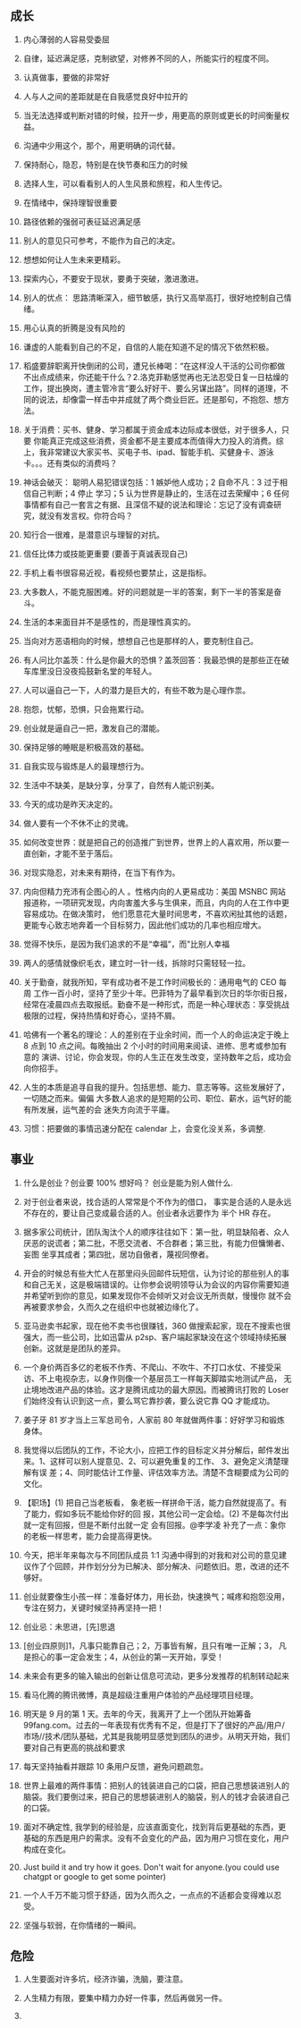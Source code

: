 
## 成长

1. 内心薄弱的人容易受委屈

2. 自律，延迟满足感，克制欲望，对修养不同的人，所能实行的程度不同。

3. 认真做事，要做的非常好

4. 人与人之间的差距就是在自我感觉良好中拉开的

5. 当无法选择或判断对错的时候，拉开一步，用更高的原则或更长的时间衡量权益。

6. 沟通中少用这个，那个，用更明确的词代替。

7. 保持耐心，隐忍，特别是在快节奏和压力的时候

8. 选择人生，可以看看别人的人生风景和旅程，和人生传记。

9. 在情绪中，保持理智很重要

10. 路径依赖的强弱可表征延迟满足感

11. 别人的意见只可参考，不能作为自己的决定。

12. 想想如何让人生未来更精彩。

13. 探索内心，不要安于现状，要勇于突破，激进激进。

14. 别人的优点： 思路清晰深入，细节敏感，执行又高举高打，很好地控制自己情绪。

15. 用心认真的折腾是没有风险的 

16. 谦虚的人能看到自己的不足，自信的人能在知道不足的情况下依然积极。 

17. 稻盛要辞职离开快倒闭的公司，遭兄长棒喝：“在这样没人干活的公司你都做不出点成绩来，你还能干什么？2.洛克菲勒感觉再也无法忍受日复一日枯燥的工作，提出换岗，遭主管冷言“要么好好干、要么另谋出路”。同样的道理，不同的说法，却像雷一样击中并成就了两个商业巨匠。还是那句，不抱怨、想方法。 

18. 关于消费：买书、健身、学习都属于资金成本边际成本很低，对于很多人，只要 你能真正完成这些消费，资金都不是主要成本而值得大力投入的消费。综上，我非常建议大家买书、买电子书、ipad、智能手机、买健身卡、游泳卡。。。还有类似的消费吗？ 

19. 神话会破灭： 聪明人易犯错误包括：1 嫉妒他人成功；2 自命不凡：3 过于相信自己判断；4 停止 学习；5 认为世界是静止的，生活在过去荣耀中；6 任何事情都有自己一套言之有据、且深信不疑的说法和理论：忘记了没有调查研究，就没有发言权。你符合吗？ 

20. 知行合一很难，是潜意识与理智的对抗。

21. 信任比体力或技能更重要 (要善于真诚表现自己)

22. 手机上看书很容易近视，看视频也要禁止，这是指标。

23. 大多数人，不能克服困难。好的问题就是一半的答案，剩下一半的答案是奋斗。

24. 生活的本来面目并不是感性的，而是理性真实的。

25. 当向对方恶语相向的时候，想想自己也是那样的人，要克制住自己。

26. 有人问比尔盖茨：什么是你最大的恐惧？盖茨回答：我最恐惧的是那些正在破车库里没日没夜捣鼓新名堂的年轻人。 

27. 人可以逼自己一下，人的潜力是巨大的，有些不敢为是心理作祟。

28. 抱怨，忧郁，恐惧，只会拖累行动。

29. 创业就是逼自己一把，激发自己的潜能。

30. 保持足够的睡眠是积极高效的基础。

31. 自我实现与锻炼是人的最理想行为。

32. 生活中不缺美，是缺分享，分享了，自然有人能识别美。

33. 今天的成功是昨天决定的。

34. 做人要有一个不休不止的灵魂。

35. 如何改变世界：就是把自己的创造推广到世界，世界上的人喜欢用，所以要一直创新，才能不至于落后。

36. 对现实隐忍，对未来有期待，在当下有作为。

36. 内向但精力充沛有企图心的人 。性格内向的人更易成功：美国 MSNBC 网站报道称，一项研究发现，内向害羞大多与生俱来，而且，内向的人在工作中更容易成功。在做决策时， 他们愿意花大量时间思考，不喜欢闲扯其他的话题，更能专心致志地奔着一个目标努力，因此他们成功的几率也相应增大。

37. 觉得不快乐，是因为我们追求的不是“幸福”，而"比别人幸福

38. 两人的感情就像织毛衣，建立时一针一线，拆除时只需轻轻一拉。

39. 关于勤奋，就我所知，罕有成功者不是工作时间极长的：通用电气的 CEO 每周 工作一百小时，坚持了至少十年。巴菲特为了最早看到次日的华尔街日报，经常在凌晨四点去取报纸。勤奋不是一种形式，而是一种心理状态：享受挑战极限的过程，保持热情和好奇心，坚持不屑。 

40. 哈佛有一个著名的理论：人的差别在于业余时间，而一个人的命运决定于晚上 8 点到 10 点之间。每晚抽出 2 个小时的时间用来阅读、进修、思考或参加有意的 演讲、讨论，你会发现，你的人生正在发生改变，坚持数年之后，成功会向你招手。 

41. 人生的本质是追寻自我的提升。包括思想、能力、意志等等。这些发展好了，一切随之而来。偏偏 大多数人追求的是短期的公司、职位、薪水，运气好的能有所发展，运气差的会 迷失方向流于平庸。

42. 习惯：把要做的事情迅速分配在 calendar 上，会变化没关系，多调整.


## 事业

1. 什么是创业？创业要 100% 想好吗？
创业是能为别人做什么.

2. 对于创业者来说，找合适的人常常是个不作为的借口， 事实是合适的人是永远不存在的，要让自己变成最合适的人。创业者永远要作为 半个 HR 存在。

3. 据多家公司统计，团队淘汰个人的顺序往往如下：第一批，明显缺陷者、众人厌恶的说谎者；第二批，不愿交流者、不合群者；第三批，有能力但慵懒者、妄图 坐享其成者；第四批，居功自傲者，蔑视同僚者。 

4. 开会的时候总有些大忙人在那里闷头回邮件玩短信，认为讨论的那些别人的事和自己无关，这是极端错误的。让你参会说明领导认为会议的内容你需要知道并希望听到你的意见，如果发现你不会倾听又对会议无所贡献，慢慢你 就不会再被要求参会，久而久之在组织中也就被边缘化了。 

5. 亚马逊卖书起家，现在他不卖书也很赚钱，360 做搜索起家，现在不搜索也很强大，而一些公司，比如迅雷从 p2sp、客户端起家缺没在这个领域持续拓展创新。这就是是团队的差异。 

6. 一个身价两百多亿的老板不作秀、不爬山、不吹牛、不打口水仗、不接受采访、不上电视杂志，以身作则像一个基层员工一样每天脚踏实地测试产品， 无止境地改进产品的体验。这才是腾讯成功的最大原因。而被腾讯打败的 Loser 们始终没有认识到这一点，要么骂它靠抄袭，要么说它靠 QQ 才能成功。 

7. 姜子牙 81 岁才当上三军总司令，人家前 80 年就做两件事：好好学习和锻炼身体。 

8. 我觉得以后团队的工作，不论大小，应把工作的目标定义并分解后，邮件发出来。1、这样可以别人提意见、2、可以避免重复的工作、 3、避免定义清楚理解有误 差；4、同时能估计工作量、评估效率方法。清楚不含糊要成为公司的文化。

9. 【职场】(1) 把自己当老板看， 象老板一样拼命干活，能力自然就提高了。有了能力，假如多玩不能给你好的回 报，其他公司一定会给。(2) 不是每次付出就一定有回报，但是不断付出就一定 会有回报。@李学凌 补充了一点：象你的老板一样思考，能力会提高得更快。 

10. 今天，把半年来每次与不同团队成员 1:1 沟通中得到的对我和对公司的意见建议作了个回顾，并作划分分为已解决、部分解决、问题依旧。恩，改进的还不够好。 

11. 创业就要像生小孩一样：准备好体力，用长劲，快速换气；喊疼和抱怨没用，专注在努力，关键时候坚持再坚持一把！ 

12. 创业忌：未思进，[先]思退 

13. [创业四原则]1，凡事只能靠自己；2，万事皆有解，且只有唯一正解；3， 凡是担心的事一定会发生；4，从创业的第一天开始，享受！

14. 未来会有更多的输入输出的创新让信息可流动，更多分发推荐的机制转动起来 

15. 看马化腾的腾讯微博，真是超级注重用户体验的产品经理项目经理。 

16. 明天是 9 月的第 1 天。去年的今天，我离开了上一个团队开始筹备 99fang.com。过去的一年表现有优秀有不足，但是打下了很好的产品/用户/市场//技术/团队基础，尤其是我能明显感觉到团队的进步。从明天开始，我们要对自己有更高的挑战和要求

17. 每天坚持抽看并跟踪 10 条用户反馈，避免问题疏忽。

18. 世界上最难的两件事情：把别人的钱装进自己的口袋，把自己思想装进别人的脑袋。我们要倒过来，把自己的思想装进别人的脑袋，别人的钱才会装进自己的口袋。 

20. 面对不确定性, 我学到的经验是，应该直面变化，找到背后更基础的东西，更基础的东西是用户的需求。没有不会变化的产品，因为用户习惯在变化，用户构成在变化。

21. Just build it and try how it goes. Don't wait for  anyone.(you could use chatgpt or google to get some pointer)

22. 一个人千万不能习惯于舒适，因为久而久之，一点点的不适都会变得难以忍受。

23. 坚强与软弱，在你情绪的一瞬间。



## 危险

1. 人生要面对许多坑，经济诈骗，洗脑，要注意。

2. 人生精力有限，要集中精力办好一件事，然后再做另一件。

3. 

